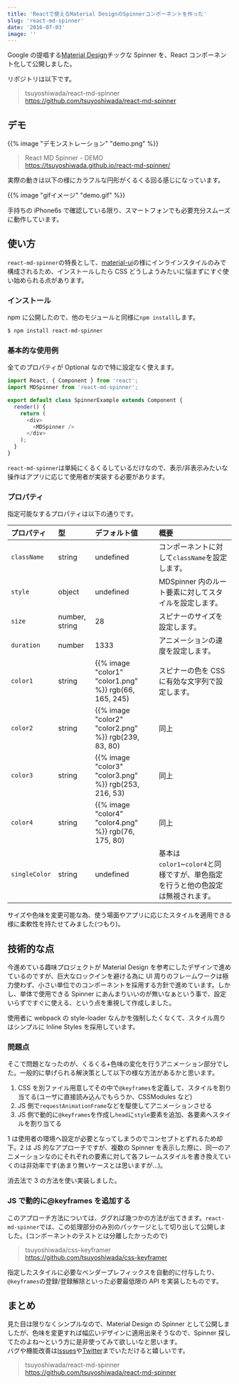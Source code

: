 ```yaml
---
title: 'Reactで使えるMaterial DesignのSpinnerコンポーネントを作った'
slug: 'react-md-spinner'
date: '2016-07-03'
image: ''
---
```


Google の提唱する[Material Design](https://material.google.com/)チックな Spinner を、React コンポーネント化して公開しました。

リポジトリは以下です。

> tsuyoshiwada/react-md-spinner  
> https://github.com/tsuyoshiwada/react-md-spinner

## デモ

{{% image "デモンストレーション" "demo.png" %}}

> React MD Spinner - DEMO  
> https://tsuyoshiwada.github.io/react-md-spinner/

実際の動きは以下の様にカラフルな円形がくるくる回る感じになっています。

{{% image "gifイメージ" "demo.gif" %}}

手持ちの iPhone6s で確認している限り、スマートフォンでも必要充分スムーズに動作しています。

## 使い方

`react-md-spinner`の特長として、[material-ui](http://www.material-ui.com/)の様にインラインスタイルのみで構成されるため、インストールしたら CSS どうしようみたいに悩まずにすぐ使い始められる点があります。

### インストール

npm に公開したので、他のモジュールと同様に`npm install`します。

```bash
$ npm install react-md-spinner
```

### 基本的な使用例

全てのプロパティが Optional なので特に設定なく使えます。

```javascript
import React, { Component } from 'react';
import MDSpinner from 'react-md-spinner';

export default class SpinnerExample extends Component {
  render() {
    return (
      <div>
        <MDSpinner />
      </div>
    );
  }
}
```

`react-md-spinner`は単純にくるくるしているだけなので、表示/非表示みたいな操作はアプリに応じて使用者が実装する必要があります。

### プロパティ

指定可能なするプロパティは以下の通りです。

| プロパティ    | 型             | デフォルト値                                          | 概要                                                                            |
| :------------ | :------------- | :---------------------------------------------------- | :------------------------------------------------------------------------------ |
| `className`   | string         | undefined                                             | コンポーネントに対して`className`を設定します。                                 |
| `style`       | object         | undefined                                             | MDSpinner 内のルート要素に対してスタイルを設定します。                          |
| `size`        | number, string | 28                                                    | スピナーのサイズを設定します。                                                  |
| `duration`    | number         | 1333                                                  | アニメーションの速度を設定します。                                              |
| `color1`      | string         | {{% image "color1" "color1.png" %}} rgb(66, 165, 245) | スピナーの色を CSS に有効な文字列で設定します。                                 |
| `color2`      | string         | {{% image "color2" "color2.png" %}} rgb(239, 83, 80)  | 同上                                                                            |
| `color3`      | string         | {{% image "color3" "color3.png" %}} rgb(253, 216, 53) | 同上                                                                            |
| `color4`      | string         | {{% image "color4" "color4.png" %}} rgb(76, 175, 80)  | 同上                                                                            |
| `singleColor` | string         | undefined                                             | 基本は`color1`~`color4`と同様ですが、単色指定を行うと他の色設定は無視されます。 |

サイズや色味を変更可能な為、使う場面やアプリに応じたスタイルを適用できる様に柔軟性を持たせてみました(つもり)。

## 技術的な点

今進めている趣味プロジェクトが Material Design を参考にしたデザインで進めているのですが、巨大なロックインを避ける為に UI 周りのフレームワークは極力使わず、小さい単位でのコンポーネントを採用する方針で進めています。しかし、単体で使用できる Spinner にあんまりいいのが無いなぁという事で、設定いらずですぐに使える、という点を重視して作成しました。

使用者に webpack の style-loader なんかを強制したくなくて、スタイル周りはシンプルに Inline Styles を採用しています。

### 問題点

そこで問題となったのが、くるくる+色味の変化を行うアニメーション部分でした。一般的に挙げられる解決策として以下の様な方法があるかと思います。

1. CSS を別ファイル用意してその中で`@keyframes`を定義して、スタイルを割り当てる(ユーザに直接読み込んでもらうか、CSSModules など)
2. JS 側で`requestAnimationFrame`などを駆使してアニメーションさせる
3. JS 側で動的に`@keyframes`を作成し`head`に`style`要素を追加、各要素へスタイルを割り当てる

1 は使用者の環境へ設定が必要となってしまうのでコンセプトとずれるため却下。2 は JS 的なアプローチですが、複数の Spinner を表示した際に、同一のアニメーションなのにそれぞれの要素に対して各フレームスタイルを書き換えていくのは非効率です(あまり無いケースとは思いますが...)。

消去法で 3 の方法を使い実装しました。

### JS で動的に@keyframes を追加する

このアプローチ方法については、ググれば幾つかの方法が出てきます。`react-md-spinner`では、この処理部分のみ別のパッケージとして切り出して公開しました。(コンポーネントのテストとは分離したかったので)

> tsuyoshiwada/css-keyframer  
> https://github.com/tsuyoshiwada/css-keyframer

指定したスタイルに必要なベンダープレフィックスを自動的に付与したり、`@keyframes`の登録/登録解除といった必要最低限の API を実装したものです。

## まとめ

見た目は限りなくシンプルなので、Material Design の Spinner として公開しましたが、色味を変更すれば幅広いデザインに適用出来そうなので、Spinner 探してたのよね〜という方に是非使ってみて欲しいなと思います。  
バグや機能改善は[Issues](https://github.com/tsuyoshiwada/react-md-spinner/issues)や[Twitter](https://twitter.com/wadackel)までいただけると嬉しいです。

> tsuyoshiwada/react-md-spinner  
> https://github.com/tsuyoshiwada/react-md-spinner
